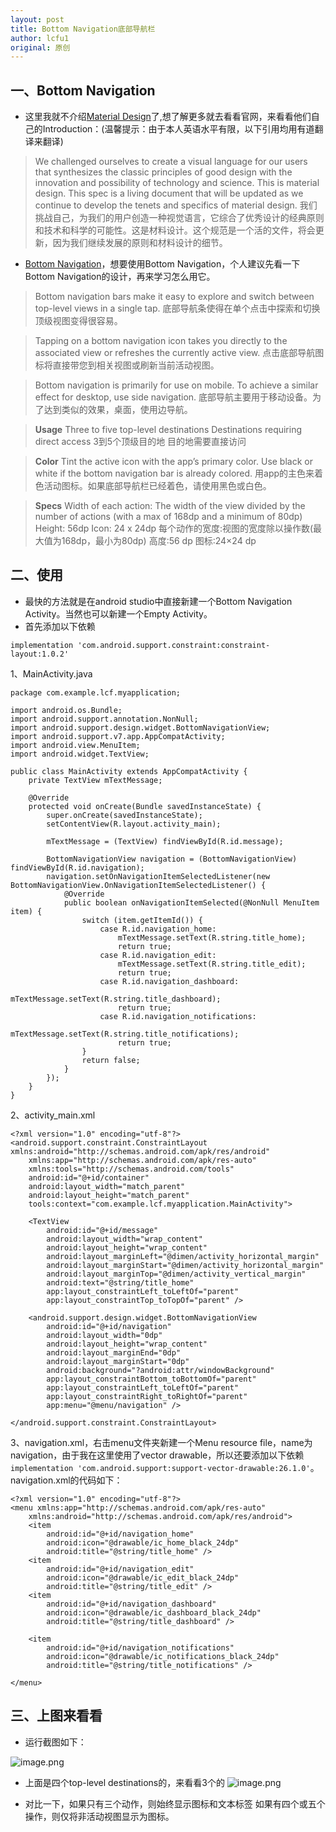 ```yaml
---
layout: post
title: Bottom Navigation底部导航栏
author: lcfu1
original: 原创
---
```


## 一、Bottom Navigation

- 这里我就不介绍[Material Design](https://material.io/guidelines/material-design/introduction.html)了,想了解更多就去看看官网，来看看他们自己的Introduction：(温馨提示：由于本人英语水平有限，以下引用均用有道翻译来翻译)
>We challenged ourselves to create a visual language for our users that synthesizes the classic principles of good design with the innovation and possibility of technology and science. This is material design. This spec is a living document that will be updated as we continue to develop the tenets and specifics of material design.
我们挑战自己，为我们的用户创造一种视觉语言，它综合了优秀设计的经典原则和技术和科学的可能性。这是材料设计。这个规范是一个活的文件，将会更新，因为我们继续发展的原则和材料设计的细节。

- [Bottom Navigation](https://material.io/guidelines/components/bottom-navigation.html#)，想要使用Bottom Navigation，个人建议先看一下Bottom Navigation的设计，再来学习怎么用它。
>Bottom navigation bars make it easy to explore and switch between top-level views in a single tap.
底部导航条使得在单个点击中探索和切换顶级视图变得很容易。

>Tapping on a bottom navigation icon takes you directly to the associated view or refreshes the currently active view.
点击底部导航图标将直接带您到相关视图或刷新当前活动视图。

>Bottom navigation is primarily for use on mobile. To achieve a similar effect for desktop, use side navigation.
底部导航主要用于移动设备。为了达到类似的效果，桌面，使用边导航。

>**Usage**
Three to five top-level destinations
Destinations requiring direct access
3到5个顶级目的地
目的地需要直接访问

>**Color**
Tint the active icon with the app’s primary color. Use black or white if the bottom navigation bar is already colored.
用app的主色来着色活动图标。如果底部导航栏已经着色，请使用黑色或白色。

>**Specs**
Width of each action: The width of the view divided by the number of actions (with a max of 168dp and a minimum of 80dp)
Height: 56dp
Icon: 24 x 24dp
每个动作的宽度:视图的宽度除以操作数(最大值为168dp，最小为80dp)
高度:56 dp
图标:24×24 dp

## 二、使用

- 最快的方法就是在android studio中直接新建一个Bottom Navigation Activity。当然也可以新建一个Empty Activity。
- 首先添加以下依赖

```
implementation 'com.android.support.constraint:constraint-layout:1.0.2'
```

1、MainActivity.java

```
package com.example.lcf.myapplication;

import android.os.Bundle;
import android.support.annotation.NonNull;
import android.support.design.widget.BottomNavigationView;
import android.support.v7.app.AppCompatActivity;
import android.view.MenuItem;
import android.widget.TextView;

public class MainActivity extends AppCompatActivity {
    private TextView mTextMessage;

    @Override
    protected void onCreate(Bundle savedInstanceState) {
        super.onCreate(savedInstanceState);
        setContentView(R.layout.activity_main);

        mTextMessage = (TextView) findViewById(R.id.message);

        BottomNavigationView navigation = (BottomNavigationView) findViewById(R.id.navigation);
        navigation.setOnNavigationItemSelectedListener(new BottomNavigationView.OnNavigationItemSelectedListener() {
            @Override
            public boolean onNavigationItemSelected(@NonNull MenuItem item) {
                switch (item.getItemId()) {
                    case R.id.navigation_home:
                        mTextMessage.setText(R.string.title_home);
                        return true;
                    case R.id.navigation_edit:
                        mTextMessage.setText(R.string.title_edit);
                        return true;
                    case R.id.navigation_dashboard:
                        mTextMessage.setText(R.string.title_dashboard);
                        return true;
                    case R.id.navigation_notifications:
                        mTextMessage.setText(R.string.title_notifications);
                        return true;
                }
                return false;
            }
        });
    }
}
```

2、activity_main.xml

```
<?xml version="1.0" encoding="utf-8"?>
<android.support.constraint.ConstraintLayout xmlns:android="http://schemas.android.com/apk/res/android"
    xmlns:app="http://schemas.android.com/apk/res-auto"
    xmlns:tools="http://schemas.android.com/tools"
    android:id="@+id/container"
    android:layout_width="match_parent"
    android:layout_height="match_parent"
    tools:context="com.example.lcf.myapplication.MainActivity">

    <TextView
        android:id="@+id/message"
        android:layout_width="wrap_content"
        android:layout_height="wrap_content"
        android:layout_marginLeft="@dimen/activity_horizontal_margin"
        android:layout_marginStart="@dimen/activity_horizontal_margin"
        android:layout_marginTop="@dimen/activity_vertical_margin"
        android:text="@string/title_home"
        app:layout_constraintLeft_toLeftOf="parent"
        app:layout_constraintTop_toTopOf="parent" />

    <android.support.design.widget.BottomNavigationView
        android:id="@+id/navigation"
        android:layout_width="0dp"
        android:layout_height="wrap_content"
        android:layout_marginEnd="0dp"
        android:layout_marginStart="0dp"
        android:background="?android:attr/windowBackground"
        app:layout_constraintBottom_toBottomOf="parent"
        app:layout_constraintLeft_toLeftOf="parent"
        app:layout_constraintRight_toRightOf="parent"
        app:menu="@menu/navigation" />

</android.support.constraint.ConstraintLayout>
```

3、navigation.xml，右击menu文件夹新建一个Menu resource file，name为navigation，由于我在这里使用了vector drawable，所以还要添加以下依赖`implementation 'com.android.support:support-vector-drawable:26.1.0'`。navigation.xml的代码如下：

```
<?xml version="1.0" encoding="utf-8"?>
<menu xmlns:app="http://schemas.android.com/apk/res-auto"
    xmlns:android="http://schemas.android.com/apk/res/android">
    <item
        android:id="@+id/navigation_home"
        android:icon="@drawable/ic_home_black_24dp"
        android:title="@string/title_home" />
    <item
        android:id="@+id/navigation_edit"
        android:icon="@drawable/ic_edit_black_24dp"
        android:title="@string/title_edit" />
    <item
        android:id="@+id/navigation_dashboard"
        android:icon="@drawable/ic_dashboard_black_24dp"
        android:title="@string/title_dashboard" />

    <item
        android:id="@+id/navigation_notifications"
        android:icon="@drawable/ic_notifications_black_24dp"
        android:title="@string/title_notifications" />

</menu>
```

## 三、上图来看看

- 运行截图如下：

![image.png](http://upload-images.jianshu.io/upload_images/6025530-f926d09e07dc52ce.png?imageMogr2/auto-orient/strip%7CimageView2/2/w/1240)

- 上面是四个top-level destinations的，来看看3个的
![image.png](http://upload-images.jianshu.io/upload_images/6025530-cd953b9326932733.png?imageMogr2/auto-orient/strip%7CimageView2/2/w/1240)

- 对比一下，如果只有三个动作，则始终显示图标和文本标签
如果有四个或五个操作，则仅将非活动视图显示为图标。
